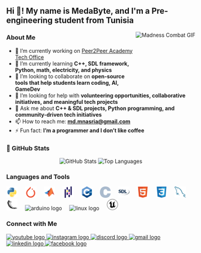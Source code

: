 <h2 align="left">Hi 👋! My name is MedaByte, and I'm a Pre-engineering student from Tunisia</h2>

<img align="right" height="150" src="https://media.tenor.com/TrBNkwe_QQwAAAAj/grunt-madness-combat.gif" alt="Madness Combat GIF" />


### About Me
- 🔭 I’m currently working on [Peer2Peer Academy Tech Office](https://peer2peeracademy.org)
- 🌱 I’m currently learning **C++, SDL framework, Python, math, electricity, and physics**
- 👯 I’m looking to collaborate on **open-source tools that help students learn coding, AI, GameDev**
- 🤝 I’m looking for help with **volunteering opportunities, collaborative initiatives, and meaningful tech projects**
- 💬 Ask me about **C++ & SDL projects, Python programming, and community-driven tech initiatives**
- 📫 How to reach me: **md.mnasria@gmail.com**
- ⚡ Fun fact: **I’m a programmer and I don’t like coffee**

### 🚀 GitHub Stats
<div align="center">
  <img src="https://github-readme-stats.vercel.app/api?username=MedaByte&show_icons=true&theme=dracula&cache_seconds=1800" height="150" alt="GitHub Stats" />
  <img src="https://github-readme-stats.vercel.app/api/top-langs/?username=MedaByte&layout=compact&theme=dracula&cache_seconds=1800" height="150" alt="Top Languages" />
</div>



### Languages and Tools
<div align="left">
  <img src="https://raw.githubusercontent.com/devicons/devicon/master/icons/python/python-original.svg" height="30" alt="python logo"  />
  <img width="12" />
  <img src="https://raw.githubusercontent.com/devicons/devicon/master/icons/pytorch/pytorch-original.svg" height="30" alt="pytorch logo"  />
  <img width="12" />
  <img src="https://raw.githubusercontent.com/devicons/devicon/master/icons/matlab/matlab-original.svg" height="30" alt="matlab logo"  />
  <img width="12" />
  <img src="https://raw.githubusercontent.com/devicons/devicon/master/icons/pandas/pandas-original.svg" height="30" alt="pandas logo"  />
  <img width="12" />
  <img src="https://raw.githubusercontent.com/devicons/devicon/master/icons/cplusplus/cplusplus-original.svg" height="30" alt="cplusplus logo"  />
  <img width="12" />
  <img src="https://raw.githubusercontent.com/devicons/devicon/master/icons/c/c-original.svg" height="30" alt="c logo"  />
  <img width="12" />
  <img src="https://raw.githubusercontent.com/devicons/devicon/master/icons/sdl/sdl-original.svg" height="30" alt="sdl logo" />
  <img width="12" />
  <img src="https://raw.githubusercontent.com/devicons/devicon/master/icons/html5/html5-original.svg" height="30" alt="html5 logo"  />
  <img width="12" />
  <img src="https://raw.githubusercontent.com/devicons/devicon/master/icons/css3/css3-original.svg" height="30" alt="css3 logo"  />
  <img width="12" />
  <img src="https://raw.githubusercontent.com/devicons/devicon/master/icons/mysql/mysql-original.svg" height="30" alt="mysql logo"  />
  <img width="12" />
  <img src="https://raw.githubusercontent.com/devicons/devicon/master/icons/flask/flask-original.svg" height="30" alt="flask logo"  />
  <img width="12" />
  <img src="https://cdn.worldvectorlogo.com/logos/arduino-1.svg" height="30" alt="arduino logo"  />
  <img width="12" />
  <img src="https://cdn.jsdelivr.net/gh/devicons/devicon/icons/linux/linux-original.svg" height="30" alt="linux logo"  />
  <img width="12" />
  <img src="https://raw.githubusercontent.com/devicons/devicon/master/icons/unrealengine/unrealengine-original.svg" height="30" alt="unreal logo"  />
</div>

### Connect with Me
<div align="left">
  <a href="https://www.youtube.com/" target="_blank">
    <img src="https://img.shields.io/static/v1?message=YouTube&logo=youtube&label=&color=FF0000&logoColor=white&labelColor=&style=for-the-badge" height="35" alt="youtube logo"  />
  </a>
  <a href="https://www.instagram.com/mhmdmnasria_dev/" target="_blank">
    <img src="https://img.shields.io/static/v1?message=Instagram&logo=instagram&label=&color=E4405F&logoColor=white&labelColor=&style=for-the-badge" height="35" alt="instagram logo"  />
  </a>
  <a href="https://discord.gg/medabyte" target="_blank">
    <img src="https://img.shields.io/static/v1?message=Discord&logo=discord&label=&color=7289DA&logoColor=white&labelColor=&style=for-the-badge" height="35" alt="discord logo"  />
  </a>
  <a href="mailto:md.mnasria@gmail.com" target="_blank">
    <img src="https://img.shields.io/static/v1?message=Gmail&logo=gmail&label=&color=D14836&logoColor=white&labelColor=&style=for-the-badge" height="35" alt="gmail logo"  />
  </a>
  <a href="https://www.linkedin.com/in/medabyte/" target="_blank">
    <img src="https://img.shields.io/static/v1?message=LinkedIn&logo=linkedin&label=&color=0077B5&logoColor=white&labelColor=&style=for-the-badge" height="35" alt="linkedin logo"  />
  </a>
  <a href="https://www.facebook.com/MhmdMnasria/?locale=fr_FR" target="_blank">
    <img src="https://img.shields.io/static/v1?message=Facebook&logo=facebook&label=&color=1877F2&logoColor=white&labelColor=&style=for-the-badge" height="35" alt="facebook logo"  />
  </a>
</div>



